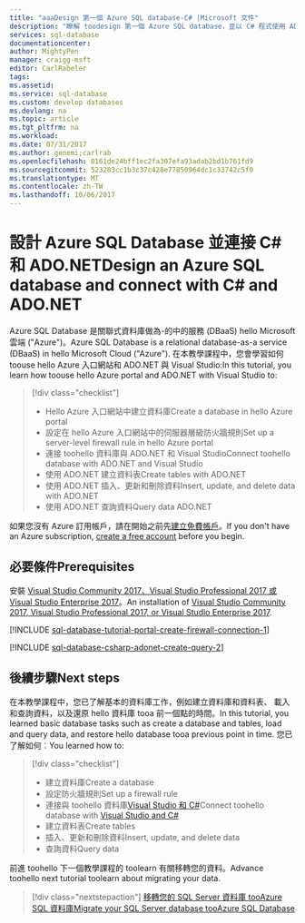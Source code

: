 ```yaml
---
title: "aaaDesign 第一個 Azure SQL database-C# |Microsoft 文件"
description: "瞭解 toodesign 第一個 Azure SQL database，並以 C# 程式使用 ADO.NET 連接 tooit。"
services: sql-database
documentationcenter: 
author: MightyPen
manager: craigg-msft
editor: CarlRabeler
tags: 
ms.assetid: 
ms.service: sql-database
ms.custom: develop databases
ms.devlang: na
ms.topic: article
ms.tgt_pltfrm: na
ms.workload: 
ms.date: 07/31/2017
ms.author: genemi;carlrab
ms.openlocfilehash: 8161de24bff1ec2fa307efa93adab2bd1b761fd9
ms.sourcegitcommit: 523283cc1b3c37c428e77850964dc1c33742c5f0
ms.translationtype: MT
ms.contentlocale: zh-TW
ms.lasthandoff: 10/06/2017
---
```

# <a name="design-an-azure-sql-database-and-connect-with-cx23-and-adonet"></a><span data-ttu-id="6ce68-103">設計 Azure SQL Database 並連接 C&#x23; 和 ADO.NET</span><span class="sxs-lookup"><span data-stu-id="6ce68-103">Design an Azure SQL database and connect with C&#x23; and ADO.NET</span></span>

<span data-ttu-id="6ce68-104">Azure SQL Database 是關聯式資料庫做為-的中的服務 (DBaaS) hello Microsoft 雲端 ("Azure")。</span><span class="sxs-lookup"><span data-stu-id="6ce68-104">Azure SQL Database is a relational database-as-a service (DBaaS) in hello Microsoft Cloud ("Azure").</span></span> <span data-ttu-id="6ce68-105">在本教學課程中，您會學習如何 toouse hello Azure 入口網站和 ADO.NET 與 Visual Studio:</span><span class="sxs-lookup"><span data-stu-id="6ce68-105">In this tutorial, you learn how toouse hello Azure portal and ADO.NET with Visual Studio to:</span></span> 

> [!div class="checklist"]
> * <span data-ttu-id="6ce68-106">Hello Azure 入口網站中建立資料庫</span><span class="sxs-lookup"><span data-stu-id="6ce68-106">Create a database in hello Azure portal</span></span>
> * <span data-ttu-id="6ce68-107">設定在 hello Azure 入口網站中的伺服器層級防火牆規則</span><span class="sxs-lookup"><span data-stu-id="6ce68-107">Set up a server-level firewall rule in hello Azure portal</span></span>
> * <span data-ttu-id="6ce68-108">連接 toohello 資料庫與 ADO.NET 和 Visual Studio</span><span class="sxs-lookup"><span data-stu-id="6ce68-108">Connect toohello database with ADO.NET and Visual Studio</span></span>
> * <span data-ttu-id="6ce68-109">使用 ADO.NET 建立資料表</span><span class="sxs-lookup"><span data-stu-id="6ce68-109">Create tables with ADO.NET</span></span>
> * <span data-ttu-id="6ce68-110">使用 ADO.NET 插入、更新和刪除資料</span><span class="sxs-lookup"><span data-stu-id="6ce68-110">Insert, update, and delete data with ADO.NET</span></span> 
> * <span data-ttu-id="6ce68-111">使用 ADO.NET 查詢資料</span><span class="sxs-lookup"><span data-stu-id="6ce68-111">Query data ADO.NET</span></span>

<span data-ttu-id="6ce68-112">如果您沒有 Azure 訂用帳戶，請在開始之前先[建立免費帳戶](https://azure.microsoft.com/free/)。</span><span class="sxs-lookup"><span data-stu-id="6ce68-112">If you don't have an Azure subscription, [create a free account](https://azure.microsoft.com/free/) before you begin.</span></span>

## <a name="prerequisites"></a><span data-ttu-id="6ce68-113">必要條件</span><span class="sxs-lookup"><span data-stu-id="6ce68-113">Prerequisites</span></span>

<span data-ttu-id="6ce68-114">安裝 [Visual Studio Community 2017、Visual Studio Professional 2017 或 Visual Studio Enterprise 2017](https://www.visualstudio.com/downloads/)。</span><span class="sxs-lookup"><span data-stu-id="6ce68-114">An installation of [Visual Studio Community 2017, Visual Studio Professional 2017, or Visual Studio Enterprise 2017](https://www.visualstudio.com/downloads/).</span></span>

<!-- hello following included .md, sql-database-tutorial-portal-create-firewall-connection-1.md, is long.
And it starts with a ## H2.
-->

[!INCLUDE [sql-database-tutorial-portal-create-firewall-connection-1](../../includes/sql-database-tutorial-portal-create-firewall-connection-1.md)]


<!-- hello following included .md, sql-database-csharp-adonet-create-query-2.md, is long.
And it starts with a ## H2.
-->

[!INCLUDE [sql-database-csharp-adonet-create-query-2](../../includes/sql-database-csharp-adonet-create-query-2.md)]


## <a name="next-steps"></a><span data-ttu-id="6ce68-115">後續步驟</span><span class="sxs-lookup"><span data-stu-id="6ce68-115">Next steps</span></span>

<span data-ttu-id="6ce68-116">在本教學課程中，您已了解基本的資料庫工作，例如建立資料庫和資料表、 載入和查詢資料，以及還原 hello 資料庫 tooa 前一個點的時間。</span><span class="sxs-lookup"><span data-stu-id="6ce68-116">In this tutorial, you learned basic database tasks such as create a database and tables, load and query data, and restore hello database tooa previous point in time.</span></span> <span data-ttu-id="6ce68-117">您已了解如何︰</span><span class="sxs-lookup"><span data-stu-id="6ce68-117">You learned how to:</span></span>
> [!div class="checklist"]
> * <span data-ttu-id="6ce68-118">建立資料庫</span><span class="sxs-lookup"><span data-stu-id="6ce68-118">Create a database</span></span>
> * <span data-ttu-id="6ce68-119">設定防火牆規則</span><span class="sxs-lookup"><span data-stu-id="6ce68-119">Set up a firewall rule</span></span>
> * <span data-ttu-id="6ce68-120">連接與 toohello 資料庫[Visual Studio 和 C#](sql-database-connect-query-dotnet-visual-studio.md)</span><span class="sxs-lookup"><span data-stu-id="6ce68-120">Connect toohello database with [Visual Studio and C#](sql-database-connect-query-dotnet-visual-studio.md)</span></span>
> * <span data-ttu-id="6ce68-121">建立資料表</span><span class="sxs-lookup"><span data-stu-id="6ce68-121">Create tables</span></span>
> * <span data-ttu-id="6ce68-122">插入、更新和刪除資料</span><span class="sxs-lookup"><span data-stu-id="6ce68-122">Insert, update, and delete data</span></span>
> * <span data-ttu-id="6ce68-123">查詢資料</span><span class="sxs-lookup"><span data-stu-id="6ce68-123">Query data</span></span>

<span data-ttu-id="6ce68-124">前進 toohello 下一個教學課程的 toolearn 有關移轉您的資料。</span><span class="sxs-lookup"><span data-stu-id="6ce68-124">Advance toohello next tutorial toolearn about migrating your data.</span></span>

> [!div class="nextstepaction"]
>[<span data-ttu-id="6ce68-125">移轉您的 SQL Server 資料庫 tooAzure SQL 資料庫</span><span class="sxs-lookup"><span data-stu-id="6ce68-125">Migrate your SQL Server database tooAzure SQL Database</span></span>](sql-database-migrate-your-sql-server-database.md)

